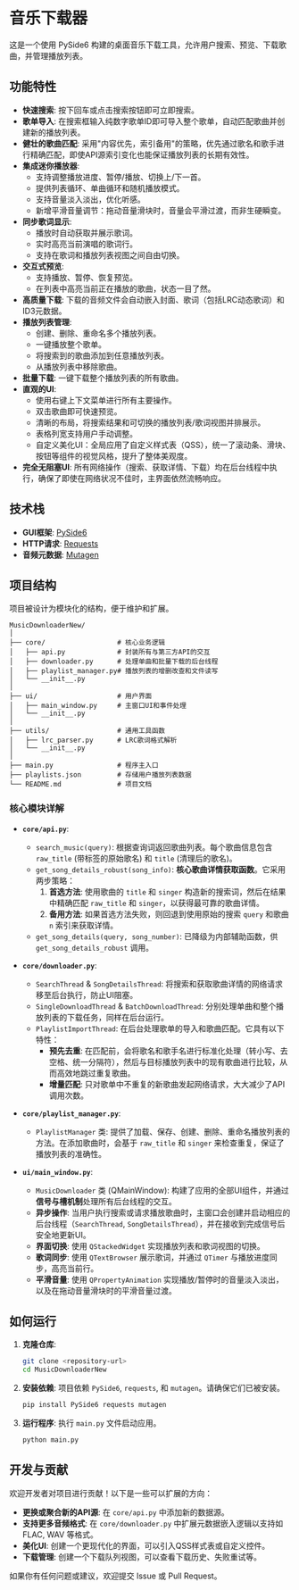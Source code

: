 # 音乐下载器

这是一个使用 PySide6 构建的桌面音乐下载工具，允许用户搜索、预览、下载歌曲，并管理播放列表。

## 功能特性

- **快速搜索**: 按下回车或点击搜索按钮即可立即搜索。
- **歌单导入**: 在搜索框输入纯数字歌单ID即可导入整个歌单，自动匹配歌曲并创建新的播放列表。
- **健壮的歌曲匹配**: 采用"内容优先，索引备用"的策略，优先通过歌名和歌手进行精确匹配，即使API源索引变化也能保证播放列表的长期有效性。
- **集成迷你播放器**: 
  - 支持调整播放进度、暂停/播放、切换上/下一首。
  - 提供列表循环、单曲循环和随机播放模式。
  - 支持音量淡入淡出，优化听感。
  - 新增平滑音量调节：拖动音量滑块时，音量会平滑过渡，而非生硬瞬变。
- **同步歌词显示**:
  - 播放时自动获取并展示歌词。
  - 实时高亮当前演唱的歌词行。
  - 支持在歌词和播放列表视图之间自由切换。
- **交互式预览**: 
  - 支持播放、暂停、恢复预览。
  - 在列表中高亮当前正在播放的歌曲，状态一目了然。
- **高质量下载**: 下载的音频文件会自动嵌入封面、歌词（包括LRC动态歌词）和ID3元数据。
- **播放列表管理**: 
  - 创建、删除、重命名多个播放列表。
  - 一键播放整个歌单。
  - 将搜索到的歌曲添加到任意播放列表。
  - 从播放列表中移除歌曲。
- **批量下载**: 一键下载整个播放列表的所有歌曲。
- **直观的UI**:
  - 使用右键上下文菜单进行所有主要操作。
  - 双击歌曲即可快速预览。
  - 清晰的布局，将搜索结果和可切换的播放列表/歌词视图并排展示。
  - 表格列宽支持用户手动调整。
  - 自定义美化UI：全局应用了自定义样式表（QSS），统一了滚动条、滑块、按钮等组件的视觉风格，提升了整体美观度。
- **完全无阻塞UI**: 所有网络操作（搜索、获取详情、下载）均在后台线程中执行，确保了即使在网络状况不佳时，主界面依然流畅响应。

## 技术栈

- **GUI框架**: [PySide6](https://www.qt.io/qt-for-python)
- **HTTP请求**: [Requests](https://requests.readthedocs.io/en/latest/)
- **音频元数据**: [Mutagen](https://mutagen.readthedocs.io/en/latest/)

## 项目结构

项目被设计为模块化的结构，便于维护和扩展。

```
MusicDownloaderNew/
│
├── core/                  # 核心业务逻辑
│   ├── api.py             # 封装所有与第三方API的交互
│   ├── downloader.py      # 处理单曲和批量下载的后台线程
│   ├── playlist_manager.py# 播放列表的增删改查和文件读写
│   └── __init__.py
│
├── ui/                    # 用户界面
│   ├── main_window.py     # 主窗口UI和事件处理
│   └── __init__.py
│
├── utils/                 # 通用工具函数
│   ├── lrc_parser.py      # LRC歌词格式解析
│   └── __init__.py
│
├── main.py                # 程序主入口
├── playlists.json         # 存储用户播放列表数据
└── README.md              # 项目文档
```

### 核心模块详解

- **`core/api.py`**:
  - `search_music(query)`: 根据查询词返回歌曲列表。每个歌曲信息包含 `raw_title` (带标签的原始歌名) 和 `title` (清理后的歌名)。
  - `get_song_details_robust(song_info)`: **核心歌曲详情获取函数**。它采用两步策略：
    1.  **首选方法**: 使用歌曲的 `title` 和 `singer` 构造新的搜索词，然后在结果中精确匹配 `raw_title` 和 `singer`，以获得最可靠的歌曲详情。
    2.  **备用方法**: 如果首选方法失败，则回退到使用原始的搜索 `query` 和歌曲 `n` 索引来获取详情。
  - `get_song_details(query, song_number)`: 已降级为内部辅助函数，供 `get_song_details_robust` 调用。

- **`core/downloader.py`**:
  - `SearchThread` & `SongDetailsThread`: 将搜索和获取歌曲详情的网络请求移至后台执行，防止UI阻塞。
  - `SingleDownloadThread` & `BatchDownloadThread`: 分别处理单曲和整个播放列表的下载任务，同样在后台运行。
  - `PlaylistImportThread`: 在后台处理歌单的导入和歌曲匹配。它具有以下特性：
    - **预先去重**: 在匹配前，会将歌名和歌手名进行标准化处理（转小写、去空格、统一分隔符），然后与目标播放列表中的现有歌曲进行比较，从而高效地跳过重复歌曲。
    - **增量匹配**: 只对歌单中不重复的新歌曲发起网络请求，大大减少了API调用次数。

- **`core/playlist_manager.py`**:
  - `PlaylistManager` 类: 提供了加载、保存、创建、删除、重命名播放列表的方法。在添加歌曲时，会基于 `raw_title` 和 `singer` 来检查重复，保证了播放列表的准确性。

- **`ui/main_window.py`**:
  - `MusicDownloader` 类 (QMainWindow): 构建了应用的全部UI组件，并通过**信号与槽机制**处理所有后台线程的交互。
  - **异步操作**: 当用户执行搜索或请求播放歌曲时，主窗口会创建并启动相应的后台线程（`SearchThread`, `SongDetailsThread`），并在接收到完成信号后安全地更新UI。
  - **界面切换**: 使用 `QStackedWidget` 实现播放列表和歌词视图的切换。
  - **歌词同步**: 使用 `QTextBrowser` 展示歌词，并通过 `QTimer` 与播放进度同步，高亮当前行。
  - **平滑音量**: 使用 `QPropertyAnimation` 实现播放/暂停时的音量淡入淡出，以及在拖动音量滑块时的平滑音量过渡。

## 如何运行

1.  **克隆仓库**:
    ```bash
    git clone <repository-url>
    cd MusicDownloaderNew
    ```

2.  **安装依赖**:
    项目依赖 `PySide6`, `requests`, 和 `mutagen`。请确保它们已被安装。
    ```bash
    pip install PySide6 requests mutagen
    ```

3.  **运行程序**:
    执行 `main.py` 文件启动应用。
    ```bash
    python main.py
    ```

## 开发与贡献

欢迎开发者对项目进行贡献！以下是一些可以扩展的方向：

- **更换或聚合新的API源**: 在 `core/api.py` 中添加新的数据源。
- **支持更多音频格式**: 在 `core/downloader.py` 中扩展元数据嵌入逻辑以支持如 FLAC, WAV 等格式。
- **美化UI**: 创建一个更现代化的界面，可以引入QSS样式表或自定义控件。
- **下载管理**: 创建一个下载队列视图，可以查看下载历史、失败重试等。

如果你有任何问题或建议，欢迎提交 Issue 或 Pull Request。 